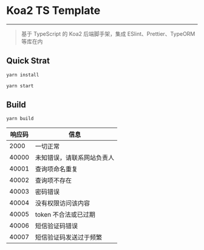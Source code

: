 # Koa2 TS Template

---

> 基于 TypeScript 的 Koa2 后端脚手架，集成 ESlint、Prettier、TypeORM等库在内

## Quick Strat

```bash
yarn install
```

```bash
yarn start
```

## Build

```bash
yarn build
```

| 响应码   | 信息            |
|-------|---------------|
| 2000  | 一切正常          |
| 40000 | 未知错误，请联系网站负责人 |
| 40001 | 查询项命名重复       |
| 40002 | 查询项不存在        |
| 40003 | 密码错误          |
| 40004 | 没有权限访问该内容     |
| 40005 | token 不合法或已过期 |
| 40006 | 短信验证码错误       |
| 40007 | 短信验证码发送过于频繁   |
